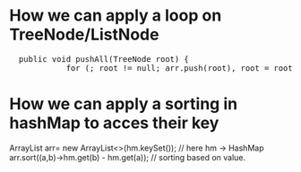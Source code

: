 # How we can apply a loop on TreeNode/ListNode
<pre>  public void pushAll(TreeNode root) {
            for (; root != null; arr.push(root), root = root.left); }  </pre>

# How we can apply a sorting in hashMap to acces their key 
<prev>  ArrayList<Integer> arr= new ArrayList<>(hm.keySet()); // here hm -> HashMap
            arr.sort((a,b)->hm.get(b) - hm.get(a)); // sorting based on value. <prev/>

